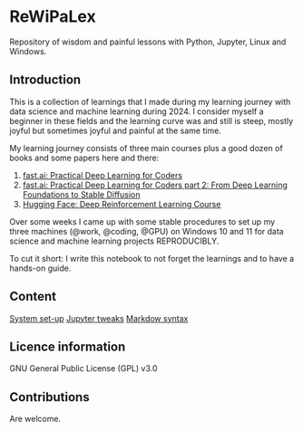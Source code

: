 # ReWiPaLex
Repository of wisdom and painful lessons with Python, Jupyter, Linux and Windows.

## Introduction
This is a collection of learnings that I made during my learning journey with data science and machine learning during 2024. I consider myself a beginner in these fields and the learning curve was and still is steep, mostly joyful but sometimes joyful and painful at the same time.

My learning journey consists of three main courses plus a good dozen of books and some papers here and there:
1. [fast.ai: Practical Deep Learning for Coders](https://course.fast.ai/)
2. [fast.ai: Practical Deep Learning for Coders part 2: From Deep Learning Foundations to Stable Diffusion](https://course.fast.ai/Lessons/part2.html)
3. [Hugging Face: Deep Reinforcement Learning Course](https://huggingface.co/learn/deep-rl-course/unit0/introduction)

Over some weeks I came up with some stable procedures to set up my three machines (@work, @coding, @GPU) on Windows 10 and 11 for data science and machine learning projects REPRODUCIBLY.

To cut it short: I write this notebook to not forget the learnings and to have a hands-on guide.

## Content

[System set-up](ReWiPaLex_101.ipynb)
[Jupyter tweaks](ReWiPaLex_Jupyter.ipynb)
[Markdow syntax](ReWiPaLex_markdown-syntax.md)

## Licence information

GNU General Public License (GPL) v3.0

## Contributions

Are welcome.
